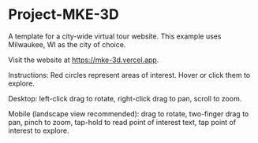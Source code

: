 # Project-MKE-3D
A template for a city-wide virtual tour website. This example uses Milwaukee, WI as the city of choice.

Visit the website at https://mke-3d.vercel.app.

Instructions: 
Red circles represent areas of interest. Hover or click them to explore.

Desktop:
left-click drag to rotate, 
right-click drag to pan, 
scroll to zoom. 

Mobile (landscape view recommended):
drag to rotate, 
two-finger drag to pan, 
pinch to zoom, 
tap-hold to read point of interest text, 
tap point of interest to explore.

